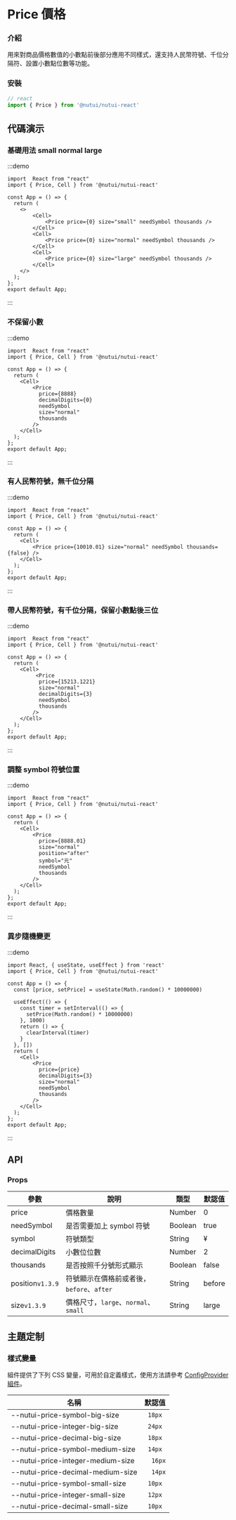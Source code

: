 # Price 價格

### 介紹

用來對商品價格數值的小數點前後部分應用不同樣式，還支持人民幣符號、千位分隔符、設置小數點位數等功能。

### 安裝

```javascript
// react
import { Price } from '@nutui/nutui-react'

```

## 代碼演示

### 基礎用法 small normal large

:::demo

```tsx
import  React from "react"
import { Price, Cell } from '@nutui/nutui-react'

const App = () => {
  return (
    <>
        <Cell>
            <Price price={0} size="small" needSymbol thousands />
        </Cell>
        <Cell>
            <Price price={0} size="normal" needSymbol thousands />
        </Cell>
        <Cell>
            <Price price={0} size="large" needSymbol thousands />
        </Cell>
    </>
  );
};
export default App;
```

:::

### 不保留小數

:::demo

```tsx
import  React from "react"
import { Price, Cell } from '@nutui/nutui-react'

const App = () => {
  return (
    <Cell>
        <Price
          price={8888}
          decimalDigits={0}
          needSymbol
          size="normal"
          thousands
        />
    </Cell>
  );
};
export default App;
```

:::

### 有人民幣符號，無千位分隔

:::demo

```tsx
import  React from "react"
import { Price, Cell } from '@nutui/nutui-react'

const App = () => {
  return (
    <Cell>
        <Price price={10010.01} size="normal" needSymbol thousands={false} />
    </Cell>
  );
};
export default App;
```

:::

### 帶人民幣符號，有千位分隔，保留小數點後三位

:::demo

```tsx
import  React from "react"
import { Price, Cell } from '@nutui/nutui-react'

const App = () => {
  return (
    <Cell>
         <Price
          price={15213.1221}
          size="normal"
          decimalDigits={3}
          needSymbol
          thousands
        />
    </Cell>
  );
};
export default App;
```

:::

### 調整 symbol 符號位置

:::demo

```tsx
import  React from "react"
import { Price, Cell } from '@nutui/nutui-react'

const App = () => {
  return (
    <Cell>
        <Price
          price={8888.01}
          size="normal"
          position="after"
          symbol="元"
          needSymbol
          thousands
        />
    </Cell>
  );
};
export default App;
```

:::

### 異步隨機變更

:::demo

```tsx
import React, { useState, useEffect } from 'react'
import { Price, Cell } from '@nutui/nutui-react'

const App = () => {
  const [price, setPrice] = useState(Math.random() * 10000000)

  useEffect(() => {
    const timer = setInterval(() => {
      setPrice(Math.random() * 10000000)
    }, 1000)
    return () => {
      clearInterval(timer)
    }
  }, [])
  return (
    <Cell>
        <Price
          price={price}
          decimalDigits={3}
          size="normal"
          needSymbol
          thousands
        />
    </Cell>
  );
};
export default App;
```

:::

## API

### Props

| 參數           | 說明                     | 類型    | 默認值 |
| -------------- | ------------------------ | ------- | ------ |
| price          | 價格數量                 | Number  | 0      |
| needSymbol    | 是否需要加上 symbol 符號 | Boolean | true   |
| symbol         | 符號類型                 | String  | &yen;  |
| decimalDigits | 小數位位數               | Number  | 2      |
| thousands      | 是否按照千分號形式顯示   | Boolean | false  |
| position`v1.3.9`  | 符號顯示在價格前或者後，`before`、`after`  | String           | before |
| size`v1.3.9`   | 價格尺寸，`large`、`normal`、`small`     | String           | large |


## 主題定制

### 樣式變量

組件提供了下列 CSS 變量，可用於自定義樣式，使用方法請參考 [ConfigProvider 組件](#/zh-CN/component/configprovider)。

| 名稱 | 默認值 |
| --- | --- |
| --nutui-price-symbol-big-size | ` 18px` |
| --nutui-price-integer-big-size | ` 24px` |
| --nutui-price-decimal-big-size | ` 18px` |
| --nutui-price-symbol-medium-size | ` 14px` |
| --nutui-price-integer-medium-size | `  16px` |
| --nutui-price-decimal-medium-size | `  14px` |
| --nutui-price-symbol-small-size | ` 10px` |
| --nutui-price-integer-small-size | ` 12px` |
| --nutui-price-decimal-small-size | ` 10px` |
